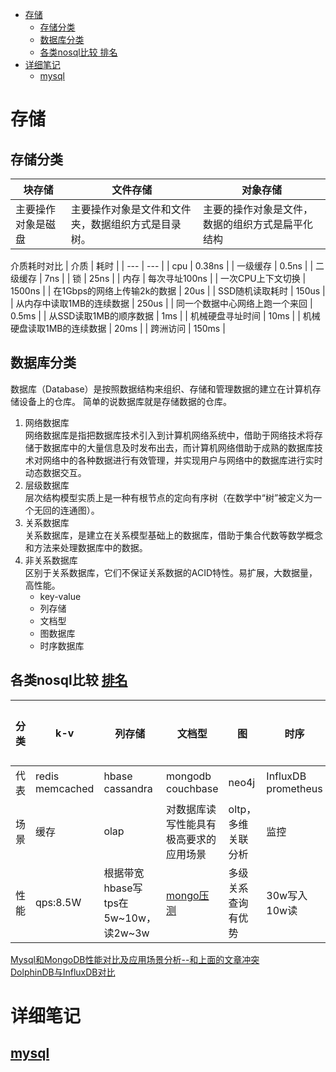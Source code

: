- [存储](#%e5%ad%98%e5%82%a8)
  - [存储分类](#%e5%ad%98%e5%82%a8%e5%88%86%e7%b1%bb)
  - [数据库分类](#%e6%95%b0%e6%8d%ae%e5%ba%93%e5%88%86%e7%b1%bb)
  - [各类nosql比较 排名](#%e5%90%84%e7%b1%bbnosql%e6%af%94%e8%be%83-%e6%8e%92%e5%90%8d)
- [详细笔记](#%e8%af%a6%e7%bb%86%e7%ac%94%e8%ae%b0)
  - [mysql](#mysql)

# 存储

## 存储分类
  | 块存储 | 文件存储 | 对象存储 |
  | --- | --- | --- |
  | 主要操作对象是磁盘 | 主要操作对象是文件和文件夹，数据组织方式是目录树。 | 主要的操作对象是文件，数据的组织方式是扁平化结构 |

介质耗时对比
  | 介质 | 耗时 |
  | --- | --- |
  | cpu | 0.38ns |
  | 一级缓存 | 0.5ns |
  | 二级缓存 | 7ns |
  | 锁 | 25ns |
  | 内存 | 每次寻址100ns |
  | 一次CPU上下文切换 | 1500ns |
  | 在1Gbps的网络上传输2k的数据 | 20us |
  | SSD随机读取耗时 | 150us |
  | 从内存中读取1MB的连续数据 | 250us |
  | 同一个数据中心网络上跑一个来回 | 0.5ms |
  | 从SSD读取1MB的顺序数据 | 1ms |
  | 机械硬盘寻址时间 | 10ms |
  | 机械硬盘读取1MB的连续数据 | 20ms |
  | 跨洲访问 | 150ms |

## 数据库分类
数据库（Database）是按照数据结构来组织、存储和管理数据的建立在计算机存储设备上的仓库。
简单的说数据库就是存储数据的仓库。

1. 网络数据库  
   网络数据库是指把数据库技术引入到计算机网络系统中，借助于网络技术将存储于数据库中的大量信息及时发布出去，而计算机网络借助于成熟的数据库技术对网络中的各种数据进行有效管理，并实现用户与网络中的数据库进行实时动态数据交互。
1. 层级数据库  
   层次结构模型实质上是一种有根节点的定向有序树（在数学中“树”被定义为一个无回的连通图）。
1. 关系数据库  
   关系数据库，是建立在关系模型基础上的数据库，借助于集合代数等数学概念和方法来处理数据库中的数据。
1. 非关系数据库  
   区别于关系数据库，它们不保证关系数据的ACID特性。易扩展，大数据量，高性能。
   - key-value
   - 列存储
   - 文档型
   - 图数据库
   - 时序数据库

## 各类nosql比较 [排名](https://db-engines.com/en/ranking)

| 分类 | k-v | 列存储 | 文档型 | 图 | 时序 | 搜索引擎 |
| --- | --- | --- | --- | --- | --- | --- |
| 代表 | redis<br>memcached | hbase<br>cassandra | mongodb<br>couchbase | neo4j | InfluxDB<br>prometheus | es<br>solr |
| 场景 | 缓存 | olap | 对数据库读写性能具有极高要求的应用场景 | oltp，多维关联分析 | 监控 | 文本搜索 |
| 性能 | qps:8.5W | 根据带宽hbase写tps在5w\~10w，读2w\~3w | [mongo压测](https://blog.51cto.com/navyaijm/2421973) | 多级关系查询有优势 | 30w写入10w读 | [es压力测试](https://www.jianshu.com/p/e7de3b24f505) |

[Mysql和MongoDB性能对比及应用场景分析--和上面的文章冲突](https://blog.csdn.net/zombres/article/details/82020931)  
[DolphinDB与InfluxDB对比](https://zhuanlan.zhihu.com/p/42287416)


# 详细笔记
  ## [mysql](mysql.md)